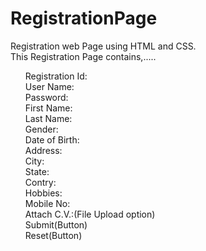 # RegistrationPage
Registration web Page using HTML and CSS. <br>
This Registration Page contains,..... <br>
<ol>
  Registration Id: <br>
  User Name: <br>
  Password: <br>
  First Name: <br>
  Last Name: <br>
  Gender:	<br>
  Date of Birth: <br>
  Address: <br>
  City:	<br>
  State:	<br>
  Contry:	<br>
  Hobbies: <br>
  Mobile No:	<br>
  Attach C.V.:(File Upload option) <br>
  Submit(Button) <br>
  Reset(Button) <br>
</ol>
